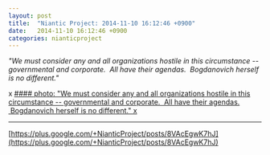 ```yaml
---
layout: post
title:  "Niantic Project: 2014-11-10 16:12:46 +0900"
date:   2014-11-10 16:12:46 +0900
categories: nianticproject
---
```

*"We must consider any and all organizations hostile in this circumstance -- governmental and corporate.  All have their agendas.  Bogdanovich herself is no different."*

x
[#### photo: "We must consider any and all organizations hostile in this circumstance -- governmental and corporate.  All have their agendas.  Bogdanovich herself is no different."
x](https://lh3.googleusercontent.com/-Gr3rTxjrWcI/VGBlaTT1FnI/AAAAAAAAeDA/QPkMrDaIuKU/w1200-h1553/Antiserum.png "")
- - -
[https://plus.google.com/+NianticProject/posts/8VAcEgwK7hJ](https://plus.google.com/+NianticProject/posts/8VAcEgwK7hJ)
